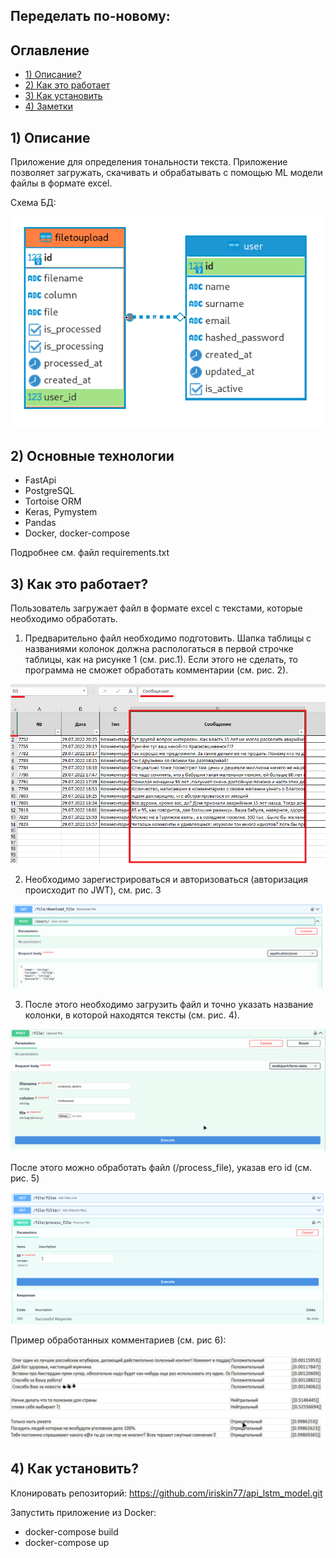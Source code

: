 ## Переделать по-новому:

## Оглавление

+ [1) Описание?](#title1)
+ [2) Как это работает](#title2)
+ [3) Как установить](#title3)
+ [4) Заметки](#title4)

## <a id="title1">1) Описание</a>

Приложение для определения тональности текста. Приложение позволяет загружать, скачивать и
обрабатывать с помощью ML модели файлы в формате excel. 


Схема БД:

![Рис. 1](/images/db_schema.png)

## <a id="title2">2) Основные технологии</a>

+ FastApi
+ PostgreSQL
+ Tortoise ORM
+ Keras, Pymystem
+ Pandas
+ Docker, docker-compose

Подробнее см. файл requirements.txt

## <a id="title3">3) Как это работает?</a>

Пользователь загружает файл в формате excel с текстами, которые необходимо обработать.

1) Предварительно файл необходимо подготовить. Шапка таблицы с названиями колонок должна распологаться в первой строчке таблицы, как на рисунке 1 (см. рис.1).
    Если этого не сделать, то программа не сможет обработать комментарии (см. рис. 2).


![Рис. 2](/images/file_excel.png)

2) Необходимо зарегистрироваться и авторизоваться (авторизация происходит по JWT), см. рис. 3

![Рис. 3](/images/reg_user.png)

3) После этого необходимо загрузить файл и точно указать название колонки, в которой
находятся тексты (см. рис. 4).

   
![Рис. 4](/images/upload.png)

После этого можно обработать файл (/process_file), указав его id (см. рис. 5)

![Рис. 5](/images/file_process.png)

Пример обработанных комментариев (см. рис 6):

![Рис. 6](/images/comments.png)

## <a id="title4">4) Как установить?</a>

Клонировать репозиторий: https://github.com/iriskin77/api_lstm_model.git

Запустить приложение из Docker:
 + docker-compose build
 + docker-compose up

